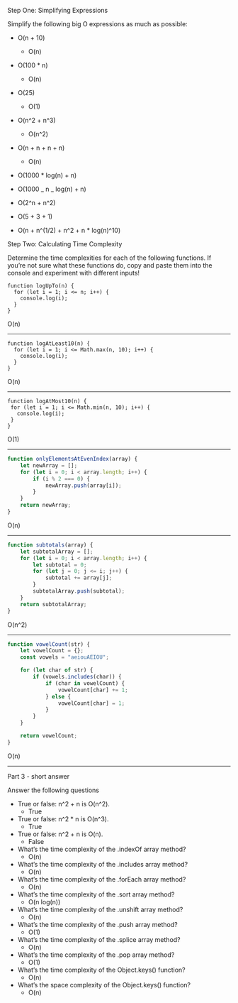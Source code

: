 Step One: Simplifying Expressions

Simplify the following big O expressions as much as possible:

-   O(n + 10)
    -   O(n)
-   O(100 \* n)
    -   O(n)
-   O(25)
    -   O(1)
-   O(n^2 + n^3)
    -   O(n^2)
-   O(n + n + n + n)
    -   O(n)
-   O(1000 \* log(n) + n)

-   O(1000 _ n _ log(n) + n)
-   O(2^n + n^2)
-   O(5 + 3 + 1)
-   O(n + n^(1/2) + n^2 + n \* log(n)^10)

Step Two: Calculating Time Complexity

Determine the time complexities for each of the following functions. If you’re not sure what these functions do, copy and paste them into the console and experiment with different inputs!

```
function logUpTo(n) {
  for (let i = 1; i <= n; i++) {
    console.log(i);
  }
}
```

O(n)

---

```
function logAtLeast10(n) {
  for (let i = 1; i <= Math.max(n, 10); i++) {
    console.log(i);
  }
}
```

O(n)

---

```
function logAtMost10(n) {
 for (let i = 1; i <= Math.min(n, 10); i++) {
   console.log(i);
 }
}
```

O(1)

---

```js
function onlyElementsAtEvenIndex(array) {
    let newArray = [];
    for (let i = 0; i < array.length; i++) {
        if (i % 2 === 0) {
            newArray.push(array[i]);
        }
    }
    return newArray;
}
```

O(n)

---

```js
function subtotals(array) {
    let subtotalArray = [];
    for (let i = 0; i < array.length; i++) {
        let subtotal = 0;
        for (let j = 0; j <= i; j++) {
            subtotal += array[j];
        }
        subtotalArray.push(subtotal);
    }
    return subtotalArray;
}
```

O(n^2)

---

```js
function vowelCount(str) {
    let vowelCount = {};
    const vowels = "aeiouAEIOU";

    for (let char of str) {
        if (vowels.includes(char)) {
            if (char in vowelCount) {
                vowelCount[char] += 1;
            } else {
                vowelCount[char] = 1;
            }
        }
    }

    return vowelCount;
}
```

O(n)

---

Part 3 - short answer

Answer the following questions

-   True or false: n^2 + n is O(n^2).
    -   True
-   True or false: n^2 \* n is O(n^3).
    -   True
-   True or false: n^2 + n is O(n).
    -   False
-   What’s the time complexity of the .indexOf array method?
    -   O(n)
-   What’s the time complexity of the .includes array method?
    -   O(n)
-   What’s the time complexity of the .forEach array method?
    -   O(n)
-   What’s the time complexity of the .sort array method?
    -   O(n log(n))
-   What’s the time complexity of the .unshift array method?
    -   O(n)
-   What’s the time complexity of the .push array method?
    -   O(1)
-   What’s the time complexity of the .splice array method?
    -   O(n)
-   What’s the time complexity of the .pop array method?
    -   O(1)
-   What’s the time complexity of the Object.keys() function?
    -   O(n)
-   What’s the space complexity of the Object.keys() function?
    -   O(n)
